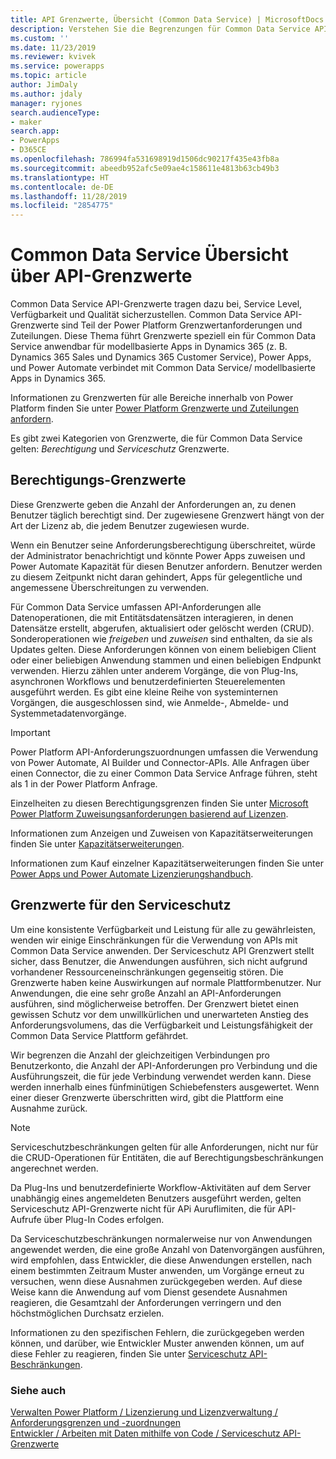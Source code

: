 ```yaml
---
title: API Grenzwerte, Übersicht (Common Data Service) | MicrosoftDocs
description: Verstehen Sie die Begrenzungen für Common Data Service API-Anforderungen.
ms.custom: ''
ms.date: 11/23/2019
ms.reviewer: kvivek
ms.service: powerapps
ms.topic: article
author: JimDaly
ms.author: jdaly
manager: ryjones
search.audienceType:
- maker
search.app:
- PowerApps
- D365CE
ms.openlocfilehash: 786994fa531698919d1506dc90217f435e43fb8a
ms.sourcegitcommit: abeedb952afc5e09ae4c158611e4813b63cb49b3
ms.translationtype: HT
ms.contentlocale: de-DE
ms.lasthandoff: 11/28/2019
ms.locfileid: "2854775"
---
```

# <a name="common-data-service-api-limits-overview"></a>Common Data Service Übersicht über API-Grenzwerte

Common Data Service API-Grenzwerte tragen dazu bei, Service Level, Verfügbarkeit und Qualität sicherzustellen. Common Data Service API-Grenzwerte sind Teil der Power Platform Grenzwertanforderungen und Zuteilungen. Diese Thema führt Grenzwerte speziell ein für Common Data Service anwendbar für modellbasierte Apps in Dynamics 365 (z. B. Dynamics 365 Sales und Dynamics 365 Customer Service), Power Apps, und Power Automate verbindet mit Common Data Service/ modellbasierte Apps in Dynamics 365. 

Informationen zu Grenzwerten für alle Bereiche innerhalb von Power Platform finden Sie unter [Power Platform Grenzwerte und Zuteilungen anfordern](/power-platform/admin/api-request-limits-allocations).

Es gibt zwei Kategorien von Grenzwerte, die für Common Data Service gelten: *Berechtigung* und *Serviceschutz* Grenzwerte.

## <a name="entitlement-limits"></a>Berechtigungs-Grenzwerte

Diese Grenzwerte geben die Anzahl der Anforderungen an, zu denen Benutzer täglich berechtigt sind. Der zugewiesene Grenzwert hängt von der Art der Lizenz ab, die jedem Benutzer zugewiesen wurde.

Wenn ein Benutzer seine Anforderungsberechtigung überschreitet, würde der Administrator benachrichtigt und könnte Power Apps zuweisen und Power Automate Kapazität für diesen Benutzer anfordern. Benutzer werden zu diesem Zeitpunkt nicht daran gehindert, Apps für gelegentliche und angemessene Überschreitungen zu verwenden.

Für Common Data Service umfassen API-Anforderungen alle Datenoperationen, die mit Entitätsdatensätzen interagieren, in denen Datensätze erstellt, abgerufen, aktualisiert oder gelöscht werden (CRUD). Sonderoperationen wie *freigeben* und *zuweisen* sind enthalten, da sie als Updates gelten. Diese Anforderungen können von einem beliebigen Client oder einer beliebigen Anwendung stammen und einen beliebigen Endpunkt verwenden. Hierzu zählen unter anderem Vorgänge, die von Plug-Ins, asynchronen Workflows und benutzerdefinierten Steuerelementen ausgeführt werden. Es gibt eine kleine Reihe von systeminternen Vorgängen, die ausgeschlossen sind, wie Anmelde-, Abmelde- und Systemmetadatenvorgänge.

> [!IMPORTANT]
> Power Platform API-Anforderungszuordnungen umfassen die Verwendung von Power Automate, AI Builder und Connector-APIs. Alle Anfragen über einen Connector, die zu einer Common Data Service Anfrage führen, steht als 1 in der Power Platform Anfrage.

Einzelheiten zu diesen Berechtigungsgrenzen finden Sie unter [Microsoft Power Platform Zuweisungsanforderungen basierend auf Lizenzen](/power-platform/admin/api-request-limits-allocations#microsoft-power-platform-requests-allocations-based-on-licenses).

Informationen zum Anzeigen und Zuweisen von Kapazitätserweiterungen finden Sie unter [Kapazitätserweiterungen](/power-platform/admin/capacity-add-on).

Informationen zum Kauf einzelner Kapazitätserweiterungen finden Sie unter [Power Apps und Power Automate Lizenzierungshandbuch](https://go.microsoft.com/fwlink/?linkid=2085130). 
<!-- There should be some help about purchasing these through the Portal -->


## <a name="service-protection-limits"></a>Grenzwerte für den Serviceschutz

Um eine konsistente Verfügbarkeit und Leistung für alle zu gewährleisten, wenden wir einige Einschränkungen für die Verwendung von APIs mit Common Data Service anwenden. Der Serviceschutz API Grenzwert stellt sicher, dass Benutzer, die Anwendungen ausführen, sich nicht aufgrund vorhandener Ressourceneinschränkungen gegenseitig stören. Die Grenzwerte haben keine Auswirkungen auf normale Plattformbenutzer. Nur Anwendungen, die eine sehr große Anzahl an API-Anforderungen ausführen, sind möglicherweise betroffen. Der Grenzwert bietet einen gewissen Schutz vor dem unwillkürlichen und unerwarteten Anstieg des Anforderungsvolumens, das die Verfügbarkeit und Leistungsfähigkeit der Common Data Service Plattform gefährdet.

Wir begrenzen die Anzahl der gleichzeitigen Verbindungen pro Benutzerkonto, die Anzahl der API-Anforderungen pro Verbindung und die Ausführungszeit, die für jede Verbindung verwendet werden kann. Diese werden innerhalb eines fünfminütigen Schiebefensters ausgewertet. Wenn einer dieser Grenzwerte überschritten wird, gibt die Plattform eine Ausnahme zurück.

> [!NOTE]
> Serviceschutzbeschränkungen gelten für alle Anforderungen, nicht nur für die CRUD-Operationen für Entitäten, die auf Berechtigungsbeschränkungen angerechnet werden.
> 
> Da Plug-Ins und benutzerdefinierte Workflow-Aktivitäten auf dem Server unabhängig eines angemeldeten Benutzers ausgeführt werden, gelten Serviceschutz API-Grenzwerte nicht für APi Auruflimiten, die für API-Aufrufe über Plug-In Codes erfolgen.

Da Serviceschutzbeschränkungen normalerweise nur von Anwendungen angewendet werden, die eine große Anzahl von Datenvorgängen ausführen, wird empfohlen, dass Entwickler, die diese Anwendungen erstellen, nach einem bestimmten Zeitraum Muster anwenden, um Vorgänge erneut zu versuchen, wenn diese Ausnahmen zurückgegeben werden. Auf diese Weise kann die Anwendung auf vom Dienst gesendete Ausnahmen reagieren, die Gesamtzahl der Anforderungen verringern und den höchstmöglichen Durchsatz erzielen.

Informationen zu den spezifischen Fehlern, die zurückgegeben werden können, und darüber, wie Entwickler Muster anwenden können, um auf diese Fehler zu reagieren, finden Sie unter [Serviceschutz API-Beschränkungen](../../developer/common-data-service/api-limits.md).


### <a name="see-also"></a>Siehe auch

[Verwalten Power Platform / Lizenzierung und Lizenzverwaltung / Anforderungsgrenzen und -zuordnungen](/power-platform/admin/api-request-limits-allocations)<br />
[Entwickler / Arbeiten mit Daten mithilfe von Code / Serviceschutz API-Grenzwerte](../../developer/common-data-service/api-limits.md)

